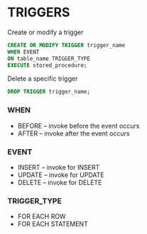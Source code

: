 # TRIGGERS

Create or modify a trigger
```sql
CREATE OR MODIFY TRIGGER trigger_name
WHEN EVENT
ON table_name TRIGGER_TYPE
EXECUTE stored_procedure;
```

Delete a specific trigger
```sql
DROP TRIGGER trigger_name;
```

### WHEN
- BEFORE – invoke before the event occurs
- AFTER – invoke after the event occurs

### EVENT
- INSERT – invoke for INSERT
- UPDATE – invoke for UPDATE
- DELETE – invoke for DELETE

### TRIGGER_TYPE
- FOR EACH ROW
- FOR EACH STATEMENT
